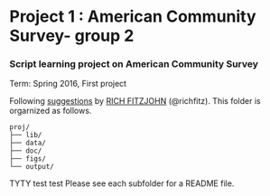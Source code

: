 # Project 1 : American Community Survey- group 2
### Script learning project on American Community Survey

Term: Spring 2016, First project



Following [suggestions](http://nicercode.github.io/blog/2013-04-05-projects/) by [RICH FITZJOHN](http://nicercode.github.io/about/#Team) (@richfitz). This folder is orgarnized as follows.

```
proj/
├── lib/
├── data/
├── doc/
├── figs/
└── output/
```
TYTY test test
Please see each subfolder for a README file.

